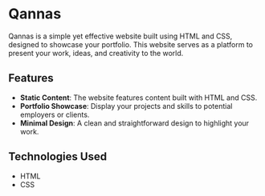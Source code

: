 # Qannas

Qannas is a simple yet effective website built using HTML and CSS, designed to showcase your portfolio. This website serves as a platform to present your work, ideas, and creativity to the world.

## Features

- **Static Content**: The website features content built with HTML and CSS.
- **Portfolio Showcase**: Display your projects and skills to potential employers or clients.
- **Minimal Design**: A clean and straightforward design to highlight your work.

## Technologies Used

- HTML
- CSS
